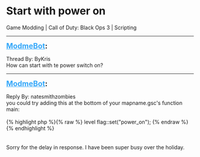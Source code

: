 # Start with power on
Game Modding | Call of Duty: Black Ops 3 | Scripting

---
<strong style="font-size: 1.4em;"><span style="text-decoration: underline;text-decoration-color: #34a7f9;"><span style="color:#34a7f9;">ModmeBot</span></span>:</strong>

<p>Thread By: ByKris<br />How can start with te power switch on?</p>

---
<strong style="font-size: 1.4em;"><span style="text-decoration: underline;text-decoration-color: #34a7f9;"><span style="color:#34a7f9;">ModmeBot</span></span>:</strong>

<p>Reply By: natesmithzombies<br />you could try adding this at the bottom of your mapname.gsc&#39;s function main:<br /><br />{% highlight php %}{% raw %}
level flag::set("power_on"); 
{% endraw %}{% endhighlight %}
<br /><br /><br />Sorry for the delay in response. I have been super busy over the holiday.</p>
